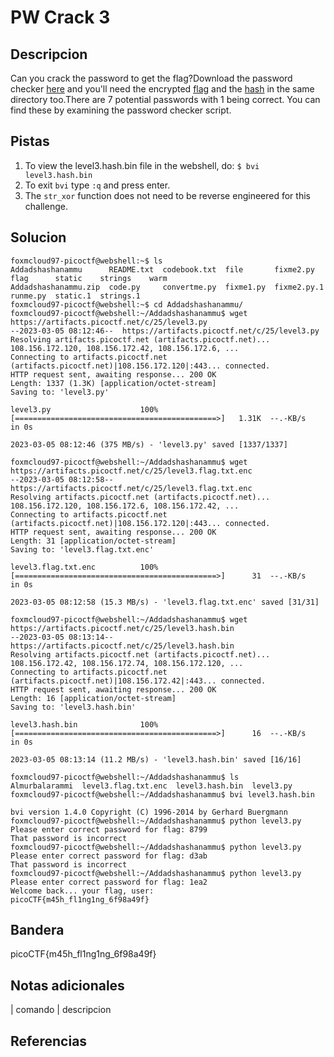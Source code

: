 
# PW Crack 3

## Descripcion

Can you crack the password to get the flag?Download the password checker [here](https://artifacts.picoctf.net/c/25/level3.py) and you'll need the encrypted [flag](https://artifacts.picoctf.net/c/25/level3.flag.txt.enc) and the [hash](https://artifacts.picoctf.net/c/25/level3.hash.bin) in the same directory too.There are 7 potential passwords with 1 being correct. You can find these by examining the password checker script.

## Pistas

1. To view the level3.hash.bin file in the webshell, do: `$ bvi level3.hash.bin`
2. To exit `bvi` type `:q` and press enter.
3. The `str_xor` function does not need to be reverse engineered for this challenge.

## Solucion

```bash()
foxmcloud97-picoctf@webshell:~$ ls
Addadshashanammu      README.txt  codebook.txt  file       fixme2.py    flag      static    strings    warm
Addadshashanammu.zip  code.py     convertme.py  fixme1.py  fixme2.py.1  runme.py  static.1  strings.1
foxmcloud97-picoctf@webshell:~$ cd Addadshashanammu/
foxmcloud97-picoctf@webshell:~/Addadshashanammu$ wget https://artifacts.picoctf.net/c/25/level3.py
--2023-03-05 08:12:46--  https://artifacts.picoctf.net/c/25/level3.py
Resolving artifacts.picoctf.net (artifacts.picoctf.net)... 108.156.172.120, 108.156.172.42, 108.156.172.6, ...
Connecting to artifacts.picoctf.net (artifacts.picoctf.net)|108.156.172.120|:443... connected.
HTTP request sent, awaiting response... 200 OK
Length: 1337 (1.3K) [application/octet-stream]
Saving to: 'level3.py'

level3.py                    100%[=============================================>]   1.31K  --.-KB/s    in 0s      

2023-03-05 08:12:46 (375 MB/s) - 'level3.py' saved [1337/1337]

foxmcloud97-picoctf@webshell:~/Addadshashanammu$ wget https://artifacts.picoctf.net/c/25/level3.flag.txt.enc
--2023-03-05 08:12:58--  https://artifacts.picoctf.net/c/25/level3.flag.txt.enc
Resolving artifacts.picoctf.net (artifacts.picoctf.net)... 108.156.172.120, 108.156.172.6, 108.156.172.42, ...
Connecting to artifacts.picoctf.net (artifacts.picoctf.net)|108.156.172.120|:443... connected.
HTTP request sent, awaiting response... 200 OK
Length: 31 [application/octet-stream]
Saving to: 'level3.flag.txt.enc'

level3.flag.txt.enc          100%[=============================================>]      31  --.-KB/s    in 0s      

2023-03-05 08:12:58 (15.3 MB/s) - 'level3.flag.txt.enc' saved [31/31]

foxmcloud97-picoctf@webshell:~/Addadshashanammu$ wget https://artifacts.picoctf.net/c/25/level3.hash.bin
--2023-03-05 08:13:14--  https://artifacts.picoctf.net/c/25/level3.hash.bin
Resolving artifacts.picoctf.net (artifacts.picoctf.net)... 108.156.172.42, 108.156.172.74, 108.156.172.120, ...
Connecting to artifacts.picoctf.net (artifacts.picoctf.net)|108.156.172.42|:443... connected.
HTTP request sent, awaiting response... 200 OK
Length: 16 [application/octet-stream]
Saving to: 'level3.hash.bin'

level3.hash.bin              100%[=============================================>]      16  --.-KB/s    in 0s      

2023-03-05 08:13:14 (11.2 MB/s) - 'level3.hash.bin' saved [16/16]

foxmcloud97-picoctf@webshell:~/Addadshashanammu$ ls
Almurbalarammi  level3.flag.txt.enc  level3.hash.bin  level3.py
foxmcloud97-picoctf@webshell:~/Addadshashanammu$ bvi level3.hash.bin 

bvi version 1.4.0 Copyright (C) 1996-2014 by Gerhard Buergmann
foxmcloud97-picoctf@webshell:~/Addadshashanammu$ python level3.py
Please enter correct password for flag: 8799
That password is incorrect
foxmcloud97-picoctf@webshell:~/Addadshashanammu$ python level3.py
Please enter correct password for flag: d3ab
That password is incorrect
foxmcloud97-picoctf@webshell:~/Addadshashanammu$ python level3.py
Please enter correct password for flag: 1ea2
Welcome back... your flag, user:
picoCTF{m45h_fl1ng1ng_6f98a49f}
```

## Bandera

picoCTF{m45h_fl1ng1ng_6f98a49f}

## Notas adicionales

| comando | descripcion

## Referencias

